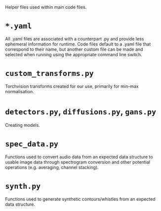 Helper files used within main code files. 

# `*.yaml`
All .yaml files are associated with a counterpart .py and provide less ephemeral information for runtime. Code files default to a .yaml file that correspond to their name, but another custom file can be made and selected when running using the appropriate command line switch.

# `custom_transforms.py`
Torchvision transforms created for our use, primarily for min-max normalisation.

# `detectors.py`, `diffusions.py`, `gans.py`
Creating models.

# `spec_data.py`
Functions used to convert audio data from an expected data structure to usable image data through spectrogram conversion and other potential operations (e.g. averaging, channel stacking).

# `synth.py`
Functions used to generate synthetic contours/whistles from an expected data structure.
